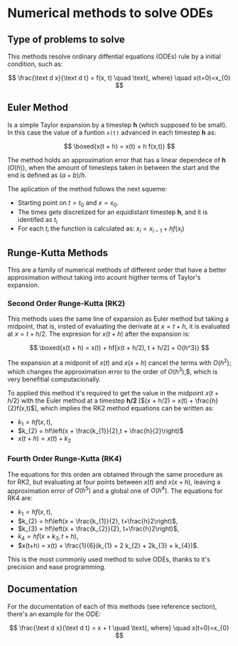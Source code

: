 # Numerical methods to solve ODEs

## Type of problems to solve

This methods resolve ordinary diffential equations (ODEs) rule by a initial condition, such as:

$$
\frac{\text d x}{\text d t} = f(x, t) \quad \text{, where} \quad x(t=0)=x_{0}
$$

## Euler Method 

Is a simple Taylor expansion by a timestep **h** (which supposed to be small).  In this case the value of a funtion `x(t)` advanced in each timestep **h** as:    

$$
\boxed{x(t + h) = x(t) + h f(x,t)}
$$

The method holds an approximation error that has a linear dependece of **h** ($O(h)$), when the amount of timesteps taken in between the start and the end is defined as $(a +b) / h$.

The aplication of the method follows the next squeme:

- Starting point on $t = t_{0}$ and $x = x_{0}$.
- The times gets discretized for an equidistant timestep **h**, and it is identifed as $t_{i}$
- For each $t_{i}$ the function is calculated as: $x_{i} = x_{i-1} + h f(x_{i})$

## Runge-Kutta Methods

This are a family of numerical methods of different order that have a better approximation without taking into acount higther terms of Taylor's expansion.

### Second Order Runge-Kutta (RK2)

This methods uses the same line of expansion as Euler method but taking a midpoint, that is, insted of evaluating the derivate at $x= t+ h$, it is evaluated at $x = t+ h/2$. The expresion for $x(t+h)$ after the expansion is:

$$
\boxed{x(t + h) = x(t) + hf[x(t + h/2), t + h/2] + O(h^3)}
$$

The expansion at a midponit of $x(t)$ and $x(x +h)$ cancel the terms with $O(h^2)$; which changes the approximation error to the order of $O(h^{3})$,$, which is very benefitial computacionally.

To applied this method it's required to get the value in the midpoint $x(t + h/2)$ with the Euler method at a timestep **h/2** [$(x + h/2) = x(t) + \frac{h}{2}f(x,t)$], which implies the RK2 method equations can be written as:

* $k_{1} = hf(x,t),$
* $k_{2} = hf\left(x + \frac{k_{1}}{2},t + \frac{h}{2}\right)$
* $x(t + h) = x(t) + k_{2}$

### Fourth Order Runge-Kutta (RK4)

The equations for this orden are obtained through the same procedure as for RK2, but evaluating at four points between $x(t)$ and $x(x +h)$, leaving a approximation error of $O(h^5)$ and a global one of $O(h^4)$. The equations for RK4 are:

* $k_{1} = hf(x, t)$,
* $k_{2} = hf\left(x + \frac{k_{1}}{2}, t+\frac{h}2\right)$,
* $k_{3} = hf\left(x + \frac{k_{2}}{2}, t+\frac{h}2\right)$,
* $k_{4} = hf\left(x + k_{3}, t + h \right)$,
* $x(t+h) = x(t) + \frac{1}{6}(k_{1} + 2 k_{2} + 2k_{3} + k_{4})$.

This is the most commonly used method to solve ODEs, thanks to it's precision and ease programming.

## Documentation

For the documentation of each of this methods (see reference section), there's an example for the ODE:

$$
\frac{\text d x}{\text d t} = x + t \quad \text{, where} \quad x(t=0)=x_{0}
$$
